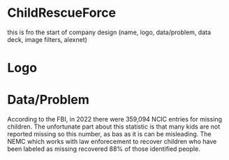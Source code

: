 # ChildRescueForce
this is fro the start of company design (name, logo, data/problem, data deck, image filters, alexnet)

# Logo

# Data/Problem
According to the FBI, in 2022 there were 359,094 NCIC entries for missing children. The unfortunate part about this statistic is that many kids are not reported missing so this number, as bas as it is can be misleading. The NEMC which works with law enforecement to recover children who have been labeled as missing recovered 88% of those identified people. 
